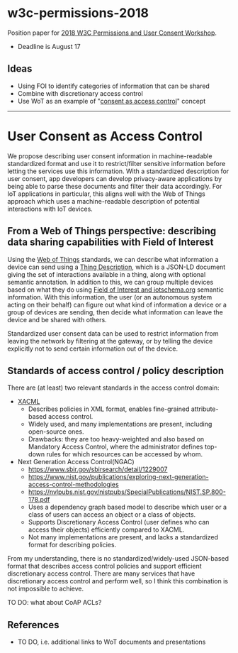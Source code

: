 # w3c-permissions-2018
Position paper for [2018 W3C Permissions and User Consent Workshop](https://www.w3.org/Privacy/permissions-ws-2018/cfp.html).
* Deadline is August 17

## Ideas
* Using FOI to identify categories of information that can be shared
* Combine with discretionary access control
* Use WoT as an example of "[consent as access control](0806-kajiwara-original-plans.txt)" concept

----

# User Consent as Access Control

We propose describing user consent information in machine-readable standardized format and use it to restrict/filter sensitive information before letting the services use this information. With a standardized description for user consent, app developers can develop privacy-aware applications by being able to parse these documents and filter their data accordingly.  For IoT applications in particular, this aligns well with the Web of Things approach which uses a machine-readable description of potential interactions with IoT devices.

## From a Web of Things perspective: describing data sharing capabilities with Field of Interest

Using the [Web of Things](https://www.w3.org/WoT/) standards, we can describe what information a device can send using a [Thing Description](https://w3c.github.io/wot-thing-description/), which is a JSON-LD document giving the set of interactions available in a thing, along with optional semantic annotation. In addition to this, we can group multiple devices based on what they do using [Field of Interest and iotschema.org](http://iotschema.org/) semantic information. With this information, the user (or an autonomous system acting on their behalf) can figure out what kind of information a device or a group of devices are sending, then decide what information can leave the device and be shared with others.

Standardized user consent data can be used to restrict information from leaving the network by filtering at the gateway, or by telling the device explicitly not to send certain information out of the device.

## Standards of access control / policy description

There are (at least) two relevant standards in the access control domain:

* [XACML](http://xml.coverpages.org/xacml.html)
    * Describes policies in XML format, enables fine-grained attribute-based access control. 
    * Widely used, and many implementations are present, including open-source ones.
    * Drawbacks: they are too heavy-weighted and also based on Mandatory Access Control, where the administrator defines top-down rules for which resources can be accessed by whom.
* Next Generation Access Control(NGAC)
    * https://www.sbir.gov/sbirsearch/detail/1229007
    * https://www.nist.gov/publications/exploring-next-generation-access-control-methodologies
    * https://nvlpubs.nist.gov/nistpubs/SpecialPublications/NIST.SP.800-178.pdf
    * Uses a dependency graph based model to describe which user or a class of users can access an object or a class of objects.
    * Supports Discretionary Access Control (user defines who can access their objects) efficiently compared to XACML.
    * Not many implementations are present, and lacks a standardized format for describing policies.

From my understanding, there is no standardized/widely-used JSON-based format that describes access control policies and support efficient discretionary access control. There are many services that have discretionary access control and perform well, so I think this combination is not impossible to achieve.

TO DO: what about CoAP ACLs?

## References
* TO DO, i.e. additional links to WoT documents and presentations
